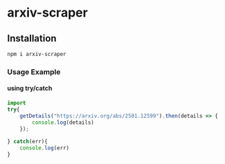 # arxiv-scraper

## Installation

```sh
npm i arxiv-scraper
```

### Usage Example
#### using try/catch
```js
import 
try{
    getDetails("https://arxiv.org/abs/2501.12599").then(details => {
        console.log(details)
    });
    
} catch(err){
    console.log(err)
}
```